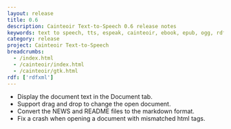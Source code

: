 ```yaml
---
layout: release
title: 0.6
description: Cainteoir Text-to-Speech 0.6 release notes
keywords: text to speech, tts, espeak, cainteoir, ebook, epub, ogg, rdf, metadata, gnome, gtk
category: release
project: Cainteoir Text-to-Speech
breadcrumbs:
  - /index.html
  - /cainteoir/index.html
  - /cainteoir/gtk.html
rdf: ['rdfxml']
---
```


*  Display the document text in the Document tab.
*  Support drag and drop to change the open document.
*  Convert the NEWS and README files to the markdown format.
*  Fix a crash when opening a document with mismatched html tags.
